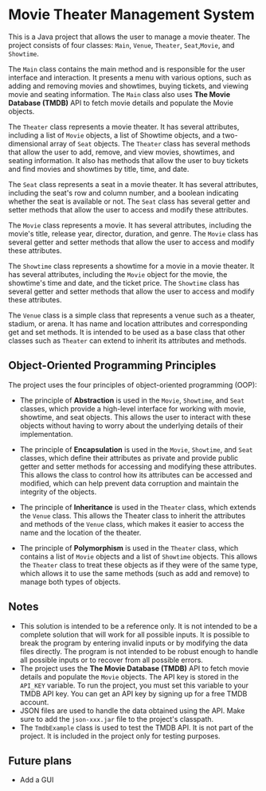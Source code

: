 # Movie Theater Management System

This is a Java project that allows the user to manage a movie theater. The project consists of four classes: `Main`, `Venue`, `Theater`, `Seat`,`Movie`, and `Showtime`.

The `Main` class contains the main method and is responsible for the user interface and interaction. It presents a menu with various options, such as adding and removing movies and showtimes, buying tickets, and viewing movie and seating information. The `Main` class also uses __The Movie Database (TMDB)__ API to fetch movie details and populate the Movie objects.

The `Theater` class represents a movie theater. It has several attributes, including a list of `Movie` objects, a list of Showtime objects, and a two-dimensional array of `Seat` objects. The `Theater` class has several methods that allow the user to add, remove, and view movies, showtimes, and seating information. It also has methods that allow the user to buy tickets and find movies and showtimes by title, time, and date.

The `Seat` class represents a seat in a movie theater. It has several attributes, including the seat's row and column number, and a boolean indicating whether the seat is available or not. The `Seat` class has several getter and setter methods that allow the user to access and modify these attributes.

The `Movie` class represents a movie. It has several attributes, including the movie's title, release year, director, duration, and genre. The `Movie` class has several getter and setter methods that allow the user to access and modify these attributes.

The `Showtime` class represents a showtime for a movie in a movie theater. It has several attributes, including the `Movie` object for the movie, the showtime's time and date, and the ticket price. The `Showtime` class has several getter and setter methods that allow the user to access and modify these attributes.

The `Venue` class is a simple class that represents a venue such as a theater, stadium, or arena. It has name and location attributes and corresponding get and set methods. It is intended to be used as a base class that other classes such as `Theater` can extend to inherit its attributes and methods.

## Object-Oriented Programming Principles
The project uses the four principles of object-oriented programming (OOP):

- The principle of __Abstraction__ is used in the `Movie`, `Showtime`, and `Seat` classes, which provide a high-level interface for working with movie, showtime, and seat objects. This allows the user to interact with these objects without having to worry about the underlying details of their implementation.

- The principle of __Encapsulation__ is used in the `Movie`, `Showtime`, and `Seat` classes, which define their attributes as private and provide public getter and setter methods for accessing and modifying these attributes. This allows the class to control how its attributes can be accessed and modified, which can help prevent data corruption and maintain the integrity of the objects.

- The principle of __Inheritance__ is used in the `Theater` class, which extends the `Venue` class. This allows the Theater class to inherit the attributes and methods of the `Venue` class, which makes it easier to access the name and the location of the theater.

- The principle of __Polymorphism__ is used in the `Theater` class, which contains a list of `Movie` objects and a list of `Showtime` objects. This allows the `Theater` class to treat these objects as if they were of the same type, which allows it to use the same methods (such as add and remove) to manage both types of objects.

## Notes

- This solution is intended to be a reference only. It is not intended to be a complete solution that will work for all possible inputs. It is possible to break the program by entering invalid inputs or by modifying the data files directly. The program is not intended to be robust enough to handle all possible inputs or to recover from all possible errors.
- The project uses the __The Movie Database (TMDB)__ API to fetch movie details and populate the `Movie` objects. The API key is stored in the `API_KEY` variable. To run the project, you must set this variable to your TMDB API key. You can get an API key by signing up for a free TMDB account.
- JSON files are used to handle the data obtained using the API. Make sure to add the `json-xxx.jar` file to the project's classpath.
- The `TmdbExample` class is used to test the TMDB API. It is not part of the project. It is included in the project only for testing purposes.

## Future plans
- Add a GUI
